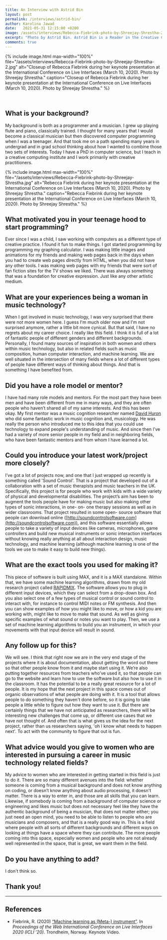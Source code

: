 ```yaml
---
title: An Interview with Astrid Bin
layout: post
permalink: /interviews/astrid-bin/
author: Karolina Jawad
date:   2021-05-31 12:15:00 +0200
image: /assets/interviews/Rebecca-Fiebrink-photo-by-Shreejay-Shrestha-2.jpg
excerpt: "Photo by Astrid Bin. Astrid Bin is a Reader in the Creative Computing Institute at University of the Arts London. Rebecca Fiebrink gave the keynote talk 'Machine learning as (Meta-) instrument' at the International Conference on Live Interfaces 2020 at Rockheim in Trondheim, Norway. We had the opportunity to talk with Rebecca Fiebrink during her visit."
comments: true
---
```


{% include image.html
max-width="100%" file="/assets/interviews/Rebecca-Fiebrink-photo-by-Shreejay-Shrestha-2.jpg" alt="Closeup of Rebecca Fiebrink during her keynote presentation at the International Conference on Live Interfaces (March 10, 2020). Photo by Shreejay Shrestha."
caption="Closeup of Rebecca Fiebrink during her keynote presentation at the International Conference on Live Interfaces (March 10, 2020). Photo by Shreejay Shrestha." %}

<br />

## What is your background?

My background is both as a programmer and a musician. I grew up playing flute and piano, classically trained. I thought for many years that I would become a classical musician but then discovered computer programming when I was a teenager. And that took me on a path spending many years in undergrad and in grad school thinking about how I wanted to combine those two sets of interests. Today I have a PhD in computer science, but I teach in a creative computing institute and I work primarily with creative practitioners.

{% include image.html
max-width="100%" file="/assets/interviews/Rebecca-Fiebrink-photo-by-Shreejay-Shrestha.jpg" alt="Rebecca Fiebrink during her keynote presentation at the International Conference on Live Interfaces (March 10, 2020). Photo by Shreejay Shrestha."
caption="Rebecca Fiebrink during her keynote presentation at the International Conference on Live Interfaces (March 10, 2020). Photo by Shreejay Shrestha." %}

## What motivated you in your teenage hood to start programming? 

Ever since I was a child, I saw working with computers as a different type of creative practice. I found it fun to make things. I got started programming by programming my graphing calculator. I was making little images and animations for my friends and making web pages back in the days when you had to create web pages directly from HTML, when you did not have any other tools. I was making web pages with my friends that were sort of fan fiction sites for the TV shows we liked. There was always something that was a foundation for creative expression. Just like any other artistic medium. 

## What are your experiences being a woman in music technology?

When I got involved in music technology, I was very surprised that there were not more women here. I guess I'm much older now and I'm not surprised anymore, rather a little bit more cynical. But that said, I have no regrets about my career choice. I really like this field. I think it is full of a lot of fantastic people of different genders and different backgrounds. Personally, I found many sources of inspiration in both women and others within music technology, but also in related fields such as music composition, human computer interaction, and machine learning. We are well situated in the intersection of many fields where a lot of different types of people have different ways of thinking about things. And that is something I have benefited from.



## Did you have a role model or mentor?

I have had many role models and mentors. For the most part they have been men and have been different from me in many ways, and they are often people who haven’t shared all of my same interests. And this has been okay. My first mentor was a music cognition researcher named [David Huron](https://www.musiccognition.osu.edu/people/david-huron) who did some fantastic work in music cognition and, musicology. He was really the person who introduced me to this idea that you could use technology to expand people's understanding of music. And since then I’ve had a variety of more senior people in my field and in neighboring fields, who have been fantastic mentors and from whom I have learned a lot.

## Could you introduce your latest work/project more closely?

I’ve got a lot of projects now, and one that I just wrapped up recently is something called 'Sound Control'. That is a project that developed out of a collaboration with a set of music therapists and music teachers in the UK. Specifically, this project is for people who work with kids with a wide variety of physical and developmental disabilities. The project’s aim has been to augment the tools people have for making music but also making other types of sonic interactions, in one- on- one therapy sessions as well as in wider classrooms. That project resulted in some open- source software that people can download online ([http://soundcontrolsoftware.com](http://soundcontrolsoftware.com)), and this software essentially allows people to take a variety of input devices like cameras, microphones, game controllers and build new musical instruments or sonic interaction interfaces without knowing really anything at all about interaction design, music technology, and machine learning (although machine learning is one of the tools we use to make it easy to build new things).

## What are the exact tools you used for making it?

This piece of software is built using MAX, and it is a MAX standalone. Within that, we have some machine learning algorithms, drawn from my old research project called [RAPIDMIX](http://rapidmix.goldsmithsdigital.com). The software allows you to plug in different input devices, which they can select from a drop-down box. And you also select one of a few types of musical control or sound control to interact with, for instance to control MIDI notes or FM synthesis. And then you can show examples of how you might like to move, or how a kid you are working with, might like to move to make that sound. As well as giving specific examples of what sound or notes you want to play. Then, we use a set of machine learning algorithms to build you an instrument, in which your movements with that input device will result in sound.

## Any follow up for this?

We will see. I think that right now we are in the very end stage of the projects where it is about documentation, about getting the word out there so that other people know from it and maybe start using it. We’re also putting together resources from teachers who’ve used it, so that people can go to the website and learn how to use the software but also how to use it in the classroom. It has the potential to be a really great resource for a lot of people. It is my hope that the next project in this space comes out of organic observations of what people are doing with it. It is a tool that allows people to do something they haven't done before, so it is going to take people a little while to figure out how they want to use it. But there are certainly things that we have not anticipated as researchers, there will be interesting new challenges that come up, or different use cases that we have not thought of. And often that is what gives us the idea for the next project, rather than us researchers saying, 'oh I know what needs to happen next'. To act with the community to figure that out is fun.

## What advice would you give to women who are interested in pursuing a career in music technology related fields?

My advice to women who are interested in getting started in this field is just to do it. There are so many different avenues into the field: whether someone is coming from a musical background and does not know anything on coding, or doesn’t know anything about audio processing, it doesn't matter. There is a way to enter in, and those are all skills that you can learn. Likewise, if somebody is coming from a background of computer science or engineering and likes music but does not necessary feel like they have the authentic background of being a musician, that does not matter either; you just need an open mind, you need to be able to listen to people who are musicians and composers, and that is a really good way in. This is a field where people with all sorts of different backgrounds and different ways on looking at things have a space where they can contribute. The more people coming into this space, especially women and people who are not already well represented in the space, that is great, we want them in the field.

## Do you have anything to add?

I don't think so.

## Thank you!

---

## References

* Fiebrink, R. (2020) [“Machine learning as (Meta-) instrument”](https://www.researchcatalogue.net/view/document/908792/keynote). In *Proceedings of the Web International Conference on Live Interfaces 2020 (ICLI ’20)*. Trondheim, Norway. Keynote Video.
